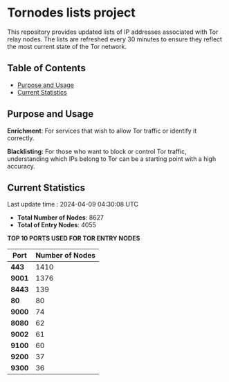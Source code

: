 # Tornodes lists project

This repository provides updated lists of IP addresses associated with Tor relay nodes. The lists are refreshed every 30 minutes to ensure they reflect the most current state of the Tor network.

## Table of Contents

- [Purpose and Usage](#purpose-and-usage)
- [Current Statistics](#current-statistics)


## Purpose and Usage

**Enrichment**: For services that wish to allow Tor traffic or identify it correctly.

**Blacklisting**: For those who want to block or control Tor traffic, understanding which IPs belong to Tor can be a starting point with a high accuracy.

## Current Statistics

Last update time : 2024-04-09 04:30:08 UTC

- **Total Number of Nodes**: 8627
- **Total of Entry Nodes**: 4055

**TOP 10 PORTS USED FOR TOR ENTRY NODES**

| **Port** | **Number of Nodes** |
|------|-----------------|
| **443**   | 1410  |
| **9001**   | 1376  |
| **8443**   | 139  |
| **80**   | 80  |
| **9000**   | 74  |
| **8080**   | 62  |
| **9002**   | 61  |
| **9100**   | 60  |
| **9200**   | 37  |
| **9300**   | 36  |

